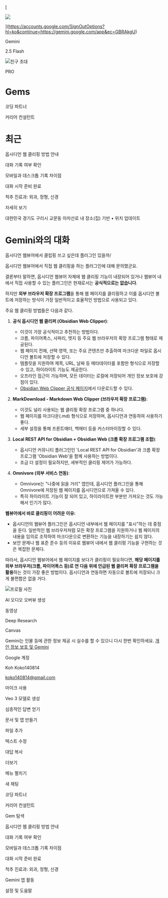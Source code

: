 [

![](https://lh3.google.com/u/0/ogw/AF2bZyinEhoexe7oTEo3zTrjIOLQ4nRjLbmu6p_P22jUeqGajg=s32-c-mo)

](https://accounts.google.com/SignOutOptions?hl=ko&continue=https://gemini.google.com/app&ec=GBRAkgU)

Gemini

2.5 Flash

![](https://www.gstatic.com/lamda/images/gemini_sparkle_red_4ed1cbfcbc6c9e84c31b987da73fc4168aec8445.svg)친구 초대

PRO

# Gems

코딩 파트너

커리어 컨설턴트

# 최근

옵시디언 웹 클리핑 방법 안내

대화 기록 여부 확인

모바일과 데스크톱 기록 차이점

대화 시작 준비 완료

척추 진료과: 외과, 정형, 신경

자세히 보기

대한민국 경기도 구리시 교문동 아차산로 내 장소(집) 기반 • 위치 업데이트

# Gemini와의 대화

옵시디언 웹뷰어에서 클립핑 쓰고 싶은데 플러그인 있을까/

옵시디언 웹뷰어에서 직접 웹 클리핑을 하는 플러그인에 대해 문의했군요.

결론부터 말하면, 옵시디언 웹뷰어 자체에 웹 클리핑 기능이 내장되어 있거나 웹뷰어 내에서 직접 사용할 수 있는 플러그인은 현재로서는 **공식적으로는 없습니다**.

하지만 **외부 브라우저 확장 프로그램**을 통해 웹 페이지를 클리핑하고 이를 옵시디언 볼트에 저장하는 방식이 가장 일반적이고 효율적인 방법으로 사용되고 있다.

주요 웹 클리핑 방법들은 다음과 같다.

1. **공식 옵시디언 웹 클리퍼 (Obsidian Web Clipper)**:
    
    - 이것이 가장 공식적이고 추천하는 방법이다.
    - 크롬, 파이어폭스, 사파리, 엣지 등 주요 웹 브라우저의 확장 프로그램 형태로 제공된다.
    - 웹 페이지 전체, 선택 영역, 또는 주요 콘텐츠만 추출하여 마크다운 파일로 옵시디언 볼트에 저장할 수 있다.
    - 템플릿을 지원하여 제목, URL, 날짜 등 메타데이터를 포함한 형식으로 저장할 수 있고, 하이라이트 기능도 제공한다.
    - 오프라인 접근이 가능하며, 모든 데이터는 로컬에 저장되어 개인 정보 보호에 강점이 있다.
    - [Obsidian Web Clipper 공식 페이지](https://obsidian.md/clipper)에서 다운로드할 수 있다.
2. **MarkDownload - Markdown Web Clipper (브라우저 확장 프로그램)**:
    
    - 이것도 널리 사용되는 웹 클리핑 확장 프로그램 중 하나다.
    - 웹 페이지를 마크다운(.md) 형식으로 저장하며, 옵시디언과 연동하여 사용하기 좋다.
    - 세부 설정을 통해 프론트매터, 백매터 등을 커스터마이징할 수 있다.
3. **Local REST API for Obsidian + Obsidian Web (크롬 확장 프로그램 조합)**:
    
    - 옵시디언 커뮤니티 플러그인인 'Local REST API for Obsidian'과 크롬 확장 프로그램 'Obsidian Web'을 함께 사용하는 방법이다.
    - 조금 더 설정이 필요하지만, 세부적인 클리핑 제어가 가능하다.
4. **Omnivore (외부 서비스 연동)**:
    
    - Omnivore는 "나중에 읽을 거리" 앱인데, 옵시디언 플러그인을 통해 Omnivore에 저장된 웹 페이지를 옵시디언으로 가져올 수 있다.
    - 특히 하이라이트 기능이 잘 되어 있고, 하이라이트한 부분만 가져오는 것도 가능해서 인기가 많다.

**웹뷰어에서 바로 클리핑이 어려운 이유:**

- 옵시디언의 웹뷰어 플러그인은 옵시디언 내부에서 웹 페이지를 "표시"하는 데 중점을 둔다. 일반적인 웹 브라우저처럼 모든 확장 프로그램을 지원하거나 웹 페이지의 내용을 임의로 조작하여 마크다운으로 변환하는 기능을 내장하기는 쉽지 않다.
- 보안 문제나 웹 표준 준수 등의 이유로 웹뷰어 내에서 웹 클리핑 기능을 구현하는 것은 복잡한 문제다.

따라서, 옵시디언 웹뷰어에서 웹 페이지를 보다가 클리핑이 필요하다면, **해당 페이지를 외부 브라우저(크롬, 파이어폭스 등)로 연 다음 위에 언급된 웹 클리퍼 확장 프로그램을 활용**하는 것이 가장 좋은 방법이다. 옵시디언과 연동하면 자동으로 볼트에 저장되니 크게 불편함은 없을 거다.

![프로필 사진](https://lh3.googleusercontent.com/a/ACg8ocL3m96kZkc4c_0B-bBbjL9LWGOPTSfnWFyKFZe5vXnzlAR6Lg=s64-c-mo)

AI 오디오 오버뷰 생성

  

동영상

Deep Research

Canvas

Gemini는 인물 등에 관한 정보 제공 시 실수를 할 수 있으니 다시 한번 확인하세요. [개인 정보 보호 및 Gemini](https://support.google.com/gemini?p=privacy_notice)

Google 계정

Koh Koko140814

koko140814@gmail.com

마이크 사용

Veo 3 모델로 생성

심층적인 답변 얻기

문서 및 앱 만들기

파일 추가

텍스트 수정

대답 복사

더보기

메뉴 펼치기

새 채팅

코딩 파트너

커리어 컨설턴트

Gem 탐색

옵시디언 웹 클리핑 방법 안내

대화 기록 여부 확인

모바일과 데스크톱 기록 차이점

대화 시작 준비 완료

척추 진료과: 외과, 정형, 신경

Gemini 앱 활동

설정 및 도움말